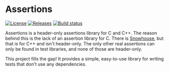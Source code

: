 # Assertions
[![License](https://img.shields.io/github/license/codmf/assertions)](https://github.com/codmf/assertions/blob/master/UNLICENSE)
[![Releases](https://img.shields.io/github/v/release/codmf/assertions?include_prereleases&sort=semver)](https://github.com/codmf/assertions/releases)
[![Build status](https://img.shields.io/github/workflow/status/codmf/assertions/Build%20&%20test%20CI)](https://github.com/codmf/assertions/actions)

Assertions is a header-only assertions library for C and C++.
The reason behind this is the lack of an assertion library for C.
There is [Snowhouse](https://github.com/banditcpp/snowhouse), but that is for C++ and isn't header-only.
The only other real assertions can only be found in test libraries, and none of those are header-only.

This project fills the gap!
It provides a simple, easy-to-use library for writing tests that don't use any dependencies.

